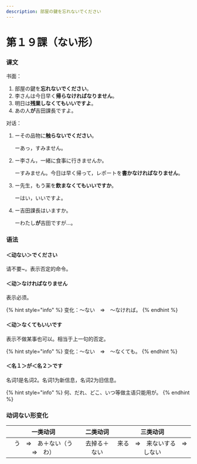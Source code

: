 ```yaml
---
description: 部屋の鍵を忘れないでください
---
```


# 第１９課（ない形）

### 课文

书面：

1. 部屋の鍵を**忘れないでください**。
2. 李さんは今日早く**帰らなければなりません**。
3. 明日は**残業しなくてもいいですよ**。
4. あの人**が**吉田課長ですよ。

对话：

1. ーその品物に**触らないでください**。

   ーあっ，すみません。

2. ー李さん，一緒に食事に行きませんか。

   ーすみません。今日は早く帰って，レポートを**書かなければなりません**。

3. ー先生，もう薬を**飲まなくてもいいですか**。

   ーはい，いいですよ。

4. ー吉田課長はいますか。

   ーわたし**が**吉田ですが...。

### 语法

#### ＜动ない＞でください

 请不要~。表示否定的命令。

#### ＜动＞なければなりません

表示必须。

{% hint style="info" %}
变化：～ない　⇒　～なければ。
{% endhint %}

#### ＜动＞なくてもいいです

表示不做某事也可以。相当于上一句的否定。

{% hint style="info" %}
变化：～ない　⇒　～なくても。
{% endhint %}

#### ＜名１＞が＜名２＞です

名词1是名词2。名词1为新信息，名词2为旧信息。

{% hint style="info" %}
何、だれ、どこ、いつ等做主语只能用が。
{% endhint %}

### 动词ない形变化

| **一类动词** | **二类动词** | **三类动词** |
| :---: | :---: | :---: |
| う　⇒　あ＋ない（う　⇒　わ） | 去掉る＋ない | 来る　⇒　来ないする　⇒　しない |



